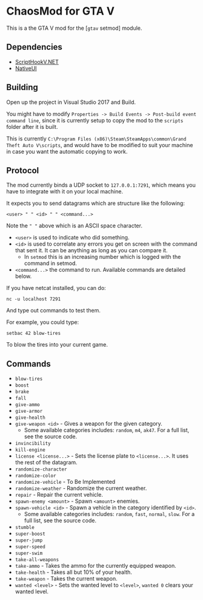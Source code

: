 # ChaosMod for GTA V

This is a the GTA V mod for the [`gtav` setmod] module.

## Dependencies

* [ScriptHookV.NET](https://www.gta5-mods.com/tools/scripthookv-net)
* [NativeUI](https://github.com/Guad/NativeUI/releases/)

## Building

Open up the project in Visual Studio 2017 and Build.

You might have to modify `Properties -> Build Events -> Post-build event command line`,
since it is currently setup to copy the mod to the `scripts` folder after it is built.

This is currently `C:\Program Files (x86)\Steam\SteamApps\common\Grand Theft Auto V\scripts`,
and would have to be modified to suit your machine in case you want the automatic copying to work.

## Protocol

The mod currently binds a UDP socket to `127.0.0.1:7291`, which means you have to integrate with it on your local machine.

It expects you to send datagrams which are structure like the following:

```
<user> " " <id> " " <command...>
```

Note the `" "` above which is an ASCII space character.

* `<user>` is used to indicate who did something.
* `<id>` is used to correlate any errors you get on screen with the command that sent it. It can be anything as long as you can compare it.
  - In `setmod` this is an increasing number which is logged with the command in setmod.
* `<command...>` the command to run. Available commands are detailed below.

If you have netcat installed, you can do:

```
nc -u localhost 7291
```

And type out commands to test them.

For example, you could type:

```
setbac 42 blow-tires
```

To blow the tires into your current game.

## Commands

* `blow-tires`
* `boost`
* `brake`
* `fall`
* `give-ammo`
* `give-armor`
* `give-health`
* `give-weapon <id>` - Gives a weapon for the given category.
  - Some available categories includes: `random`, `m4`, `ak47`.
    For a full list, see the source code.
* `invincibility`
* `kill-engine`
* `license <license...>` - Sets the license plate to `<license...>`. It uses the rest of the datagram.
* `randomize-character`
* `randomize-color`
* `randomize-vehicle` - To Be Implemented
* `randomize-weather` - Randomize the current weather.
* `repair` - Repair the current vehicle.
* `spawn-enemy <amount>` - Spawn `<amount>` enemies.
* `spawn-vehicle <id>` - Spawn a vehicle in the category identified by `<id>`.
  - Some available categories includes: `random`, `fast`, `normal`, `slow`.
    For a full list, see the source code.
* `stumble`
* `super-boost`
* `super-jump`
* `super-speed`
* `super-swim`
* `take-all-weapons`
* `take-ammo` - Takes the ammo for the currently equipped weapon.
* `take-health` - Takes all but 10% of your health.
* `take-weapon` - Takes the current weapon.
* `wanted <level>` - Sets the wanted level to `<level>`, `wanted 0` clears your wanted level.
